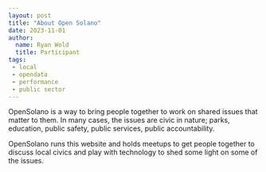 ```yaml
---
layout: post
title: "About Open Solano"
date: 2023-11-01
author:
  name: Ryan Wold
  title: Participant
tags:
 - local
 - opendata
 - performance
 - public sector
---
```


OpenSolano is a way to bring people together to work on
shared issues that matter to them.
In many cases, the issues are civic in nature;
parks, education, public safety, public services, public accountability.

OpenSolano runs this website and holds meetups to get people together to
discuss local civics and play with technology to shed some light on some of the issues.